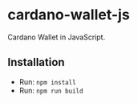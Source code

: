 # cardano-wallet-js

Cardano Wallet in JavaScript.

## Installation

- Run: `npm install`
- Run: `npm run build`
